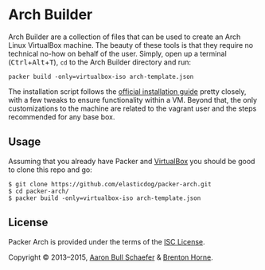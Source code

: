 Arch Builder
===========
Arch Builder are a collection of files that can be used to create an Arch Linux VirtualBox machine. The beauty of these tools is that they require no technical no-how on behalf of the user. Simply, open up a terminal (<kbd>Ctrl</kbd>+<kbd>Alt</kbd>+<kbd>T</kbd>), `cd` to the Arch Builder directory and run:

    packer build -only=virtualbox-iso arch-template.json

The installation script follows the
[official installation guide](https://wiki.archlinux.org/index.php/Installation_Guide)
pretty closely, with a few tweaks to ensure functionality within a VM. Beyond
that, the only customizations to the machine are related to the vagrant user
and the steps recommended for any base box.

Usage
-----

Assuming that you already have Packer and
[VirtualBox](https://www.virtualbox.org/) you
should be good to clone this repo and go:

    $ git clone https://github.com/elasticdog/packer-arch.git
    $ cd packer-arch/
    $ packer build -only=virtualbox-iso arch-template.json

License
-------

Packer Arch is provided under the terms of the
[ISC License](https://en.wikipedia.org/wiki/ISC_license).

Copyright &copy; 2013&#8211;2015, [Aaron Bull Schaefer](mailto:aaron@elasticdog.com) & [Brenton Horne](mailto:brentonhorne77@gmail.com).
